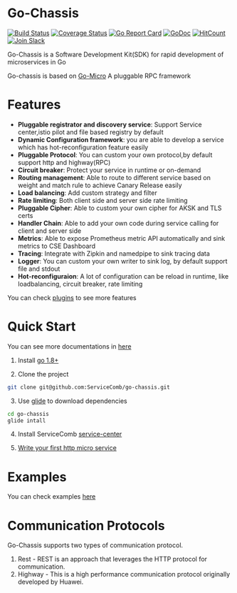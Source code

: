 # Go-Chassis  
[![Build Status](https://travis-ci.org/ServiceComb/go-chassis.svg?branch=master)](https://travis-ci.org/ServiceComb/go-chassis)  [![Coverage Status](https://coveralls.io/repos/github/ServiceComb/go-chassis/badge.svg)](https://coveralls.io/github/ServiceComb/go-chassis) [![Go Report Card](https://goreportcard.com/badge/github.com/ServiceComb/go-chassis)](https://goreportcard.com/report/github.com/ServiceComb/go-chassis) [![GoDoc](https://godoc.org/github.com/ServiceComb/go-chassis?status.svg)](https://godoc.org/github.com/ServiceComb/go-chassis) [![HitCount](http://hits.dwyl.io/ServiceComb/go-chassis.svg)](http://hits.dwyl.io/ServiceComb/go-chassis)  [![Join Slack](https://img.shields.io/badge/Join-Slack-orange.svg)](https://join.slack.com/t/go-chassis/shared_invite/enQtMzk0MzAyMjEzNzEyLTRjOWE3NzNmN2IzOGZhMzZkZDFjODM1MDc5ZWI0YjcxYjM1ODNkY2RkNmIxZDdlOWI3NmQ0MTg3NzBkNGExZGU)      

Go-Chassis is a Software Development Kit(SDK) for rapid development of microservices in Go
 
Go-chassis is based on [Go-Micro](https://github.com/micro/go-micro) A pluggable RPC framework



# Features
 - **Pluggable registrator and discovery service**: Support Service center,istio pilot and file based registry by default
 - **Dynamic Configuration framework**:  you are able to develop a service which has hot-reconfiguration  feature easily
 - **Pluggable Protocol**: You can custom your own protocol,by default support http and highway(RPC)
 - **Circuit breaker**: Protect your service in runtime or on-demand
 - **Routing management**: Able to route to different service based on weight and match rule to achieve Canary Release easily
 - **Load balancing**: Add custom strategy and filter
 - **Rate limiting**: Both client side and server side rate limiting
 - **Pluggable Cipher**: Able to custom your own cipher for AKSK and TLS certs
 - **Handler Chain**: Able to add your own code during service calling for client and server side
 - **Metrics**: Able to expose Prometheus metric API automatically and sink metrics to CSE Dashboard
 - **Tracing**: Integrate with Zipkin and namedpipe to sink tracing data
 - **Logger**: You can custom your own writer to sink log, by default support file and stdout
 - **Hot-reconfiguraion**: A lot of configuration can be reload in runtime, like loadbalancing, circuit breaker, rate limiting
 
You can check [plugins](https://github.com/go-chassis/go-chassis-plugins) to see more features

# Quick Start
You can see more documentations in [here](http://go-chassis.readthedocs.io/en/latest/)

1. Install [go 1.8+](https://golang.org/doc/install)

2. Clone the project

```sh
git clone git@github.com:ServiceComb/go-chassis.git
```

3. Use [glide](https://github.com/Masterminds/glide) to download dependencies

```sh
cd go-chassis 
glide intall
```

4. Install ServiceComb [service-center](https://github.com/ServiceComb/service-center/releases)

5. [Write your first http micro service](http://go-chassis.readthedocs.io/en/latest/getstarted/writing-rest.html)



# Examples
You can check examples [here](examples)
# Communication Protocols
Go-Chassis supports two types of communication protocol.
1. Rest - REST is an approach that leverages the HTTP protocol for communication.
2. Highway - This is a high performance communication protocol originally developed by Huawei. 

